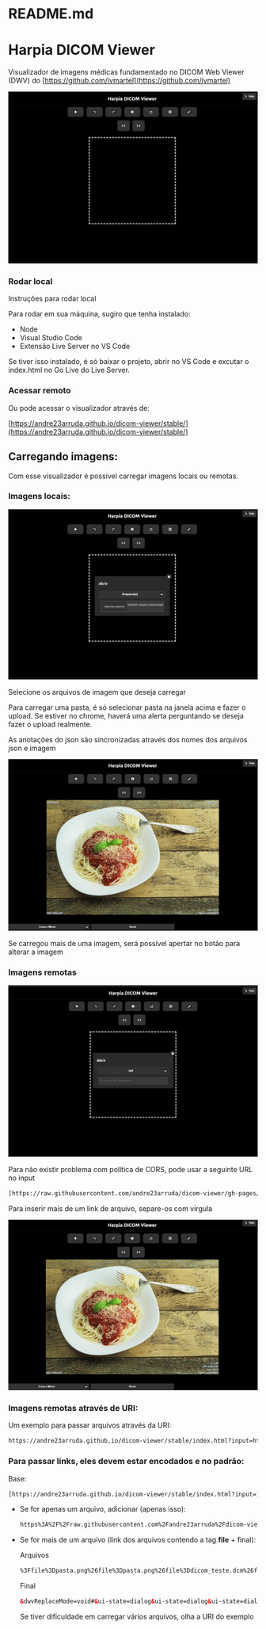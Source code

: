 # README.md

# Harpia DICOM Viewer

Visualizador de imagens médicas fundamentado no DICOM Web Viewer (DWV) do [https://github.com/ivmartel](https://github.com/ivmartel)

![images/readme/Untitled.png](images/readme/Untitled.png)

### Rodar local

Instruções para rodar local

Para rodar em sua máquina, sugiro que tenha instalado:

- Node
- Visual Studio Code
- Extensão Live Server no VS Code

Se tiver isso instalado, é só baixar o projeto, abrir no VS Code e excutar o index.html no Go Live do Live Server.

### Acessar remoto

Ou pode acessar o visualizador através de:

[https://andre23arruda.github.io/dicom-viewer/stable/](https://andre23arruda.github.io/dicom-viewer/stable/)

## Carregando imagens:

Com esse visualizador é possível carregar imagens locais ou remotas.

### Imagens locais:

![images/readme/Untitled%201.png](images/readme/Untitled%201.png)

Selecione os arquivos de imagem que deseja carregar

Para carregar uma pasta,  é só selecionar pasta na janela acima e fazer o upload. Se estiver no chrome, haverá uma alerta perguntando se deseja fazer o upload realmente.

As anotações do json são sincronizadas através dos nomes dos arquivos json e imagem

![images/readme/Untitled%202.png](images/readme/Untitled%202.png)

Se carregou mais de uma imagem, será possível apertar no botão para alterar a imagem

### Imagens remotas

![images/readme/Untitled%203.png](images/readme/Untitled%203.png)

Para não existir problema com política de CORS, pode usar a seguinte URL no input

```html
[https://raw.githubusercontent.com/andre23arruda/dicom-viewer/gh-pages/images/pasta.png](https://raw.githubusercontent.com/andre23arruda/dicom-viewer/gh-pages/images/pasta.png)  ,  [https://raw.githubusercontent.com/andre23arruda/dicom-viewer/gh-pages/images/](https://raw.githubusercontent.com/andre23arruda/dicom-viewer/gh-pages/images/pasta.png)dicom_teste.dcm,[https://raw.githubusercontent.com/andre23arruda/dicom-viewer/gh-pages/images/](https://raw.githubusercontent.com/andre23arruda/dicom-viewer/gh-pages/images/pasta.png)pasta_annotations.json
```

Para inserir mais de um link de arquivo, separe-os com vírgula

![images/readme/Untitled%204.png](images/readme/Untitled%204.png)

### Imagens remotas através de URI:

Um exemplo para passar arquivos através da URI:

```html
https://andre23arruda.github.io/dicom-viewer/stable/index.html?input=https%3A%2F%2Fraw.githubusercontent.com%2Fandre23arruda%2Fdicom-viewer%2Fgh-pages%2Fimages%2F%3Ffile%3Dpasta.png%26file%3Dpasta.png%26file%3Ddicom_teste.dcm%26file%3Dpasta_annotations.json&dwvReplaceMode=void#&ui-state=dialog&ui-state=dialog&ui-state=dialog&ui-state=dialog
```

### Para passar links, eles devem estar encodados e no padrão:

Base:

```html
[https://andre23arruda.github.io/dicom-viewer/stable/index.html?input=](https://andre23arruda.github.io/dicom-viewer/stable/index.html?input=)
```

- Se for apenas um arquivo, adicionar (apenas isso):

    ```html
    https%3A%2F%2Fraw.githubusercontent.com%2Fandre23arruda%2Fdicom-viewer%2Fgh-pages%2Fimages%2Fpasta.png
    ```

- Se for mais de um arquivo (link dos arquivos contendo a tag **file** + final):

    Arquivos

    ```html
    %3Ffile%3Dpasta.png%26file%3Dpasta.png%26file%3Ddicom_teste.dcm%26file%3Dpasta_annotations.json
    ```

    Final

    ```html
    &dwvReplaceMode=void#&ui-state=dialog&ui-state=dialog&ui-state=dialog&ui-state=dialog
    ```

    Se tiver dificuldade em carregar vários arquivos, olha a URI do exemplo